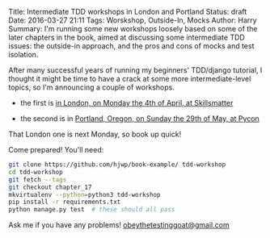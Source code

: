 Title: Intermediate TDD workshops in London and Portland
Status: draft
Date: 2016-03-27 21:11
Tags: Worskshop, Outside-In, Mocks
Author: Harry
Summary: I'm running some new workshops loosely based on some of the later chapters in the book, aimed at discussing some intermediate TDD issues: the outside-in approach, and the pros and cons of mocks and test isolation.

After many successful years of running my beginners' TDD/django tutorial, I
thought it might be time to have a crack at some more intermediate-level
topics, so I'm announcing a couple of workshops.

- the first is [in London, on Monday the 4th of April, at Skillsmatter](https://skillsmatter.com/meetups/7997-in-the-brain-of-harry-percival)

- the second is in [Portland, Oregon, on Sunday the 29th of May, at Pycon](https://us.pycon.org/2016/schedule/presentation/1713/)

That London one is next Monday, so book up quick!

Come prepared!  You'll need:

```bash
git clone https://github.com/hjwp/book-example/ tdd-workshop
cd tdd-workshop
git fetch --tags
git checkout chapter_17
mkvirtualenv --python=python3 tdd-workshop
pip install -r requirements.txt
python manage.py test  # these should all pass
```

Ask me if you have any problems!  [obeythetestinggoat@gmail.com](mailto:obeythetestinggoat@gmail.com)
